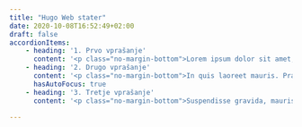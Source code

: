 ```yaml
---
title: "Hugo Web stater"
date: 2020-10-08T16:52:49+02:00
draft: false
accordionItems:
    - heading: '1. Prvo vprašanje'
      content: '<p class="no-margin-bottom">Lorem ipsum dolor sit amet, consectetur adipiscing elit. Integer interdum felis augue, ut fermentum est blandit eget. Etiam gravida purus et quam cursus, eget pulvinar sapien porta. Mauris nec mauris porta, iaculis neque et, placerat erat. Morbi ullamcorper velit scelerisque venenatis rutrum. Proin hendrerit ultricies arcu, eu congue quam accumsan ac. Phasellus non mi sit amet nisi maximus ultrices eget et magna. Vivamus in eleifend ex, eu faucibus justo.</p>'
    - heading: '2. Drugo vprašanje'
      content: '<p class="no-margin-bottom">In quis laoreet mauris. Praesent vel egestas nisi. Ut auctor ipsum non placerat pulvinar. Nunc eu libero purus. Vestibulum eget justo id eros tristique accumsan vel ac metus. Maecenas purus massa, eleifend molestie nulla et, auctor lobortis lacus. Duis id nisl vitae purus volutpat congue non at tortor. Mauris dictum id nibh sed facilisis. In et elit sodales, sagittis augue eget, suscipit purus. Morbi sed ultricies lectus, sit amet ullamcorper enim. Nunc et tortor nec felis scelerisque accumsan. In enim arcu, interdum at tellus vitae, ornare molestie libero.</p>'
      hasAutoFocus: true
    - heading: '3. Tretje vprašanje'
      content: '<p class="no-margin-bottom">Suspendisse gravida, mauris in elementum blandit, nisl magna semper lacus, euismod tincidunt enim lectus nec risus. Vestibulum ac ligula et diam bibendum tempus nec in mi. Curabitur ut diam urna. Nunc semper accumsan consequat. Maecenas purus lorem, porttitor ac malesuada ac, sagittis non mauris. Integer molestie, est non dignissim posuere, neque enim mollis nibh, et suscipit sem mauris at arcu. Integer finibus ultricies enim vitae egestas. Vivamus dolor ex, finibus sed lacus quis, pulvinar tristique leo. Pellentesque vitae enim ut risus aliquam sollicitudin. Nunc interdum diam metus. Phasellus egestas nisl ante, et commodo urna vulputate nec. Pellentesque sodales, augue non varius faucibus, urna justo rhoncus ex, pulvinar aliquet felis elit non arcu. Morbi rutrum varius tristique. Integer vestibulum vel augue vel vestibulum. Sed fermentum diam consequat, euismod ante nec, cursus nulla. Aliquam rhoncus nisi sed libero iaculis, at varius libero sodales.</p>'

---
```


